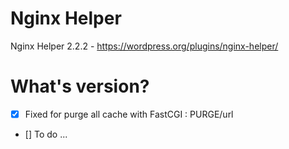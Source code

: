 # Nginx Helper

Nginx Helper 2.2.2 - https://wordpress.org/plugins/nginx-helper/

# What's version?

- [x] Fixed for purge all cache with FastCGI : PURGE/url
- [] To do ...
